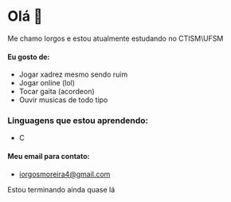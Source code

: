 # Olá 👋
Me chamo Iorgos e estou atualmente estudando no CTISM\UFSM

#### Eu gosto de:
- Jogar xadrez mesmo sendo ruim
- Jogar online (lol)
- Tocar gaita (acordeon)
- Ouvir musicas de todo tipo 

### Linguagens que estou aprendendo:
- C

#### Meu email para contato:
- iorgosmoreira4@gmail.com

Estou terminando ainda quase lá